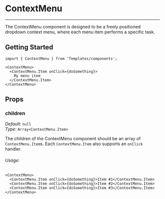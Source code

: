 # ContextMenu
---
The ContextMenu component is designed to be a freely positioned dropdown context menu,
where each menu item performs a specific task. 

## Getting Started
```markup
import { ContextMenu } from 'Templates/components';

<ContextMenu>
  <ContextMenu.Item onClick={doSomething}>
    My menu item
  </ContextMenu.Item>
</ContextMenu>
```

## Props

### children

_Default_: `null`  
_Type_: `Array<ContextMenu.Item>`

The children of the ContextMenu component should be an array of `ContextMenu.Item`s.
Each `ContextMenu.Item` also supports an `onClick` handler.

###### Usage:

```
<ContextMenu>
  <ContextMenu.Item onClick={doSomething}>Item #1</ContextMenu.Item>
  <ContextMenu.Item onClick={doSomething}>Item #2</ContextMenu.Item>
  <ContextMenu.Item onClick={doSomething}>Item #3</ContextMenu.Item>
</ContextMenu>
```
